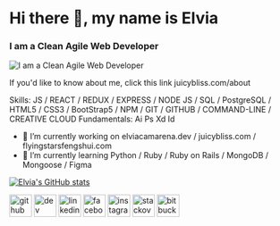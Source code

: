 # Hi there 👋, my name is Elvia
### I am a Clean Agile Web Developer



![I am a Clean Agile Web Developer](https://www.juicybliss.com/redappbanner.png)

If you'd like to know about me, click this link juicybliss.com/about

Skills: JS / REACT / REDUX / EXPRESS / NODE JS / SQL / PostgreSQL / HTML5 / CSS3 / BootStrap5 / NPM / GIT  / GITHUB / COMMAND-LINE / CREATIVE CLOUD Fundamentals:  Ai Ps Xd Id

- 🔭 I’m currently working on elviacamarena.dev / juicybliss.com / flyingstarsfengshui.com 
- 🌱 I’m currently learning Python / Ruby / Ruby on Rails / MongoDB / Mongoose / Figma   

[![Elvia's GitHub stats](https://github-readme-stats.vercel.app/api?username=juicybliss&show_icons=true&theme=synthwave
)](https://github.com/juicybliss/github-readme-stats)



[<img src='https://cdn.jsdelivr.net/npm/simple-icons@3.0.1/icons/github.svg' alt='github' height='40'>](https://github.com/juicybliss)  [<img src='https://cdn.jsdelivr.net/npm/simple-icons@3.0.1/icons/dev-dot-to.svg' alt='dev' height='40'>](https://dev.to/elvia)  [<img src='https://cdn.jsdelivr.net/npm/simple-icons@3.0.1/icons/linkedin.svg' alt='linkedin' height='40'>](https://www.linkedin.com/in/elvia-camarena-5149a513/)  [<img src='https://cdn.jsdelivr.net/npm/simple-icons@3.0.1/icons/facebook.svg' alt='facebook' height='40'>](https://www.facebook.com/elvia.dev)  [<img src='https://cdn.jsdelivr.net/npm/simple-icons@3.0.1/icons/instagram.svg' alt='instagram' height='40'>](https://www.instagram.com/juicy4life111/)  [<img src='https://cdn.jsdelivr.net/npm/simple-icons@3.0.1/icons/stackoverflow.svg' alt='stackoverflow' height='40'>](https://stackoverflow.com/users/14930384/elvia-camarena)  [<img src='https://cdn.jsdelivr.net/npm/simple-icons@3.0.1/icons/bitbucket.svg' alt='bitbucket' height='40'>](https://bitbucket.org/juicybliss/)  


